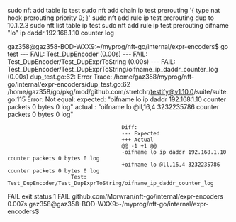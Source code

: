 sudo nft add table ip test
sudo nft add chain ip test prerouting '{ type nat hook prerouting priority 0; }'
sudo nft add rule ip test prerouting dup to 10.1.2.3
sudo nft list table ip test
sudo nft add rule ip test prerouting oifname "lo" ip daddr 192.168.1.10 counter log



gaz358@gaz358-BOD-WXX9:~/myprog/nft-go/internal/expr-encoders$ go test
--- FAIL: Test_DupEncoder (0.00s)
    --- FAIL: Test_DupEncoder/Test_DupExprToString (0.00s)
        --- FAIL: Test_DupEncoder/Test_DupExprToString/oifname_ip_daddr_counter_log (0.00s)
            dup_test.go:62: 
                        Error Trace:    /home/gaz358/myprog/nft-go/internal/expr-encoders/dup_test.go:62
                                                                /home/gaz358/go/pkg/mod/github.com/stretchr/testify@v1.10.0/suite/suite.go:115
                        Error:          Not equal: 
                                        expected: "oifname lo ip daddr 192.168.1.10 counter packets 0 bytes 0 log"
                                        actual  : "oifname lo @ll,16,4 3232235786 counter packets 0 bytes 0 log"
                                    
                                        Diff:
                                        --- Expected
                                        +++ Actual
                                        @@ -1 +1 @@
                                        -oifname lo ip daddr 192.168.1.10 counter packets 0 bytes 0 log
                                        +oifname lo @ll,16,4 3232235786 counter packets 0 bytes 0 log
                        Test:           Test_DupEncoder/Test_DupExprToString/oifname_ip_daddr_counter_log
FAIL
exit status 1
FAIL    github.com/Morwran/nft-go/internal/expr-encoders        0.007s
gaz358@gaz358-BOD-WXX9:~/myprog/nft-go/internal/expr-encoders$ 
